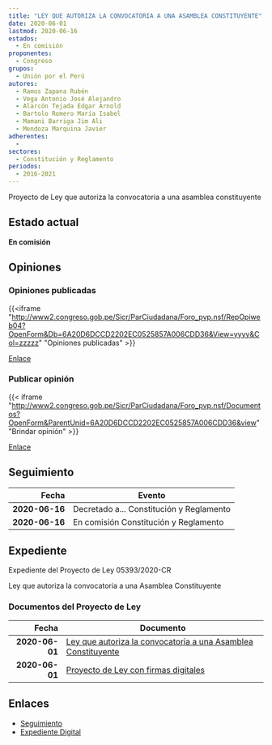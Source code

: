 ```yaml
---
title: "LEY QUE AUTORIZA LA CONVOCATORIA A UNA ASAMBLEA CONSTITUYENTE"
date: 2020-06-01
lastmod: 2020-06-16
estados: 
  - En comisión
proponentes: 
  - Congreso
grupos: 
  - Unión por el Perú
autores: 
  - Ramos Zapana Rubén
  - Vega Antonio José Alejandro
  - Alarcón Tejada Edgar Arnold
  - Bartolo Romero María Isabel
  - Mamani Barriga Jim Ali
  - Mendoza Marquina Javier
adherentes: 
  - 
sectores: 
  - Constitución y Reglamento
periodos: 
  - 2016-2021
---
```


Proyecto de Ley que autoriza la convocatoria a una asamblea constituyente


## Estado actual

**En comisión**

## Opiniones

### Opiniones publicadas

{{<iframe "http://www2.congreso.gob.pe/Sicr/ParCiudadana/Foro_pvp.nsf/RepOpiweb04?OpenForm&Db=6A20D6DCCD2202EC0525857A006CDD36&View=yyyy&Col=zzzzz" "Opiniones publicadas" >}}

[Enlace](http://www2.congreso.gob.pe/Sicr/ParCiudadana/Foro_pvp.nsf/RepOpiweb04?OpenForm&Db=6A20D6DCCD2202EC0525857A006CDD36&View=yyyy&Col=zzzzz)
### Publicar opinión

{{< iframe "http://www2.congreso.gob.pe/Sicr/ParCiudadana/Foro_pvp.nsf/Documentos?OpenForm&ParentUnid=6A20D6DCCD2202EC0525857A006CDD36&view" "Brindar opinión" >}}

[Enlace](http://www2.congreso.gob.pe/Sicr/ParCiudadana/Foro_pvp.nsf/Documentos?OpenForm&ParentUnid=6A20D6DCCD2202EC0525857A006CDD36&view)

## Seguimiento

| Fecha | Evento |
|------:|--------|
| **2020-06-16** | Decretado a... Constitución y Reglamento|
| **2020-06-16** | En comisión Constitución y Reglamento|


## Expediente

Expediente del Proyecto de Ley 05393/2020-CR

Ley que autoriza la convocatoria a una Asamblea Constituyente


### Documentos del Proyecto de Ley

| Fecha | Documento |
|------:|--------|
| **2020-06-01** | [Ley que autoriza la convocatoria a una Asamblea Constituyente](http://www.leyes.congreso.gob.pe/Documentos/2016_2021/Proyectos_de_Ley_y_de_Resoluciones_Legislativas/PL05393_20200601.pdf) |
| **2020-06-01** | [Proyecto de Ley con firmas digitales](http://www.leyes.congreso.gob.pe/Documentos/2016_2021/Proyectos_de_Ley_y_de_Resoluciones_Legislativas/Proyectos_Firmas_digitales/PL05394.pdf) |

## Enlaces 

- [Seguimiento](http://www2.congreso.gob.pe/Sicr/TraDocEstProc/CLProLey2016.nsf/f7fff46988ca05b1052578e100829cc7/1735a6209ffb46d20525857a0074f7c5?OpenDocument)
- [Expediente Digital](http://www2.congreso.gob.pe/Sicr/TraDocEstProc/CLProLey2016.nsf/f7fff46988ca05b1052578e100829cc7/1735a6209ffb46d20525857a0074f7c5?OpenDocument&Click=05257FB7005EB655.eb71d0cf91d8294e05256cdf006b5706/$Body/0.1C6C)

